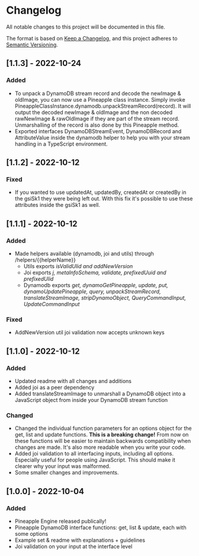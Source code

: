 # Changelog

All notable changes to this project will be documented in this file.

The format is based on [Keep a Changelog](https://keepachangelog.com/en/1.0.0/),
and this project adheres to [Semantic Versioning](https://semver.org/spec/v2.0.0.html).

## [1.1.3] - 2022-10-24

### Added
- To unpack a DynamoDB stream record and decode the newImage & oldImage, you can now use a Pineapple class instance. Simply invoke PineappleClassInstance.dynamodb.unpackStreamRecord(record). It will output the decoded newImage & oldImage and the non decoded rawNewImage & rawOldImage if they are part of the stream record. Unmarshalling of the record is also done by this Pineapple method.
- Exported interfaces DynamoDBStreamEvent, DynamoDBRecord and AttributeValue inside the dynamodb helper to help you with your stream handling in a TypeScript environment.

## [1.1.2] - 2022-10-12

### Fixed
- If you wanted to use updatedAt, updatedBy, createdAt or createdBy in the gsiSk1 they were being left out. With this fix it's possible to use these attributes inside the gsiSk1 as well.

## [1.1.1] - 2022-10-12

### Added
- Made helpers available (dynamodb, joi and utils) through /helpers/{{helperName}}
  - Utils exports <i>isValidUlid and addNewVersion</i>
  - Joi exports <i>j, metaInfoSchema, validate, prefixedUuid and prefixedUlid</i>
  - Dynamodb exports <i>get, dynamoGetPineapple, update, put, dynamoUpdatePineapple, query, unpackStreamRecord, translateStreamImage, stripDynamoObject, QueryCommandInput, UpdateCommandInput</i>

### Fixed
- AddNewVersion util joi validation now accepts unknown keys

## [1.1.0] - 2022-10-12

### Added
- Updated readme with all changes and additions
- Added joi as a peer dependency
- Added translateStreamImage to unmarshall a DynamoDB object into a JavaScript object from inside your DynamoDB stream function

### Changed
- Changed the individual function parameters for an options object for the get, list and update functions. <b>This is a breaking change!</b> From now on these functions will be easier to maintain backwards compatibility when changes are made. It's also more readable when you write your code.
- Added joi validation to all interfacing inputs, including all options. Especially useful for people using JavaScript. This should make it clearer why your input was malformed.
- Some smaller changes and improvements.

## [1.0.0] - 2022-10-04

### Added
- Pineapple Engine released publically!
- Pineapple DynamoDB interface functions: get, list & update, each with some options
- Example set & readme with explanations + guidelines
- Joi validation on your input at the interface level